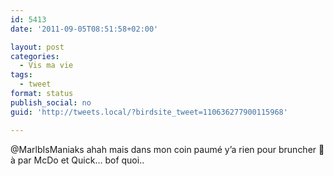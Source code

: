 ```yaml
---
id: 5413
date: '2011-09-05T08:51:58+02:00'

layout: post
categories:
  - Vis ma vie
tags:
  - tweet
format: status
publish_social: no
guid: 'http://tweets.local/?birdsite_tweet=110636277900115968'

---
```


@MarlbIsManiaks ahah mais dans mon coin paumé y’a rien pour bruncher 🙂 à par McDo et Quick… bof quoi..